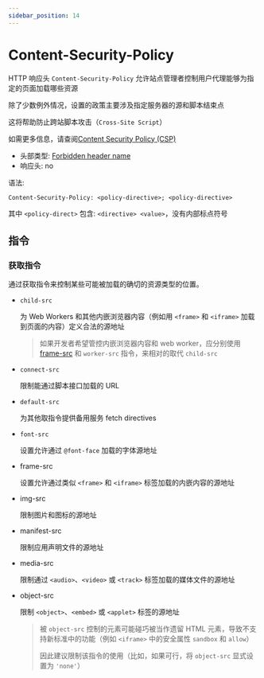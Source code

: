 ```yaml
---
sidebar_position: 14
---
```


# Content-Security-Policy

HTTP 响应头 `Content-Security-Policy` 允许站点管理者控制用户代理能够为指定的页面加载哪些资源

除了少数例外情况，设置的政策主要涉及指定服务器的源和脚本结束点

这将帮助防止跨站脚本攻击（`Cross-Site Script`）

如需更多信息，请查阅[Content Security Policy (CSP)](https://developer.mozilla.org/zh-CN/docs/Web/HTTP/CSP)

- 头部类型: [Forbidden header name](https://developer.mozilla.org/en-US/docs/Glossary/Forbidden_header_name)
- 响应头: no

语法:

```http
Content-Security-Policy: <policy-directive>; <policy-directive>
```

其中 `<policy-direct>` 包含: `<directive> <value>`，没有内部标点符号

## 指令

### 获取指令

通过获取指令来控制某些可能被加载的确切的资源类型的位置。

- `child-src`

  为 Web Workers 和其他内嵌浏览器内容（例如用 `<frame>` 和 `<iframe>` 加载到页面的内容）定义合法的源地址

  > 如果开发者希望管控内嵌浏览器内容和 web worker，应分别使用 [frame-src](https://developer.mozilla.org/en-US/docs/Web/HTTP/Headers/Content-Security-Policy/frame-src) 和 `worker-src` 指令，来相对的取代 `child-src`

- `connect-src`

  限制能通过脚本接口加载的 URL

- `default-src`

  为其他取指令提供备用服务 fetch directives

- `font-src`

  设置允许通过 `@font-face` 加载的字体源地址

- frame-src

  设置允许通过类似 `<frame>` 和 `<iframe>` 标签加载的内嵌内容的源地址

- img-src

  限制图片和图标的源地址

- manifest-src

  限制应用声明文件的源地址

- media-src

  限制通过 `<audio>`、`<video>` 或 `<track>` 标签加载的媒体文件的源地址

- object-src

  限制 `<object>`、`<embed>` 或 `<applet>` 标签的源地址

  > 被 `object-src` 控制的元素可能碰巧被当作遗留 HTML 元素，导致不支持新标准中的功能（例如 `<iframe>` 中的安全属性 `sandbox` 和 `allow`）
  >
  > 因此建议限制该指令的使用（比如，如果可行，将 `object-src` 显式设置为 `'none'`）

